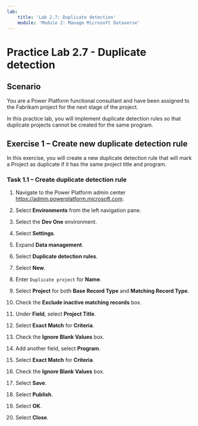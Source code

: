 ```yaml
---
lab:
    title: 'Lab 2.7: Duplicate detection'
    module: 'Module 2: Manage Microsoft Dataverse'
---
```


# Practice Lab 2.7 - Duplicate detection

## Scenario

You are a Power Platform functional consultant and have been assigned to the Fabrikam project for the next stage of the project.

In this practice lab, you will implement duplicate detection rules so that duplicate projects cannot be created for the same program.

## Exercise 1 – Create new duplicate detection rule

In this exercise, you will create a new duplicate detection rule that will mark a Project as duplicate if it has the same project title and program.

### Task 1.1 – Create duplicate detection rule

1. Navigate to the Power Platform admin center <https://admin.powerplatform.microsoft.com>.

1. Select **Environments** from the left navigation pane.

1. Select the **Dev One** environment.

1. Select **Settings**.

1. Expand **Data management**.

1. Select **Duplicate detection rules**.

1. Select **New**.

1. Enter `Duplicate project` for **Name**.

1. Select **Project** for both **Base Record Type** and **Matching Record Type**.

1. Check the **Exclude inactive matching records** box.

1. Under **Field**, select **Project Title**.

1. Select **Exact Match** for **Criteria**.

1. Check the **Ignore Blank Values** box.

1. Add another field, select **Program**.

1. Select **Exact Match** for **Criteria**.

1. Check the **Ignore Blank Values** box.

1. Select **Save**.

1. Select **Publish**.

1. Select **OK**.

1. Select **Close**.

